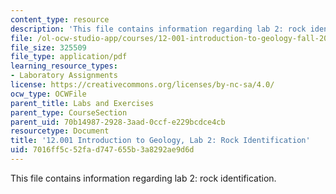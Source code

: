 ```yaml
---
content_type: resource
description: 'This file contains information regarding lab 2: rock identification.'
file: /ol-ocw-studio-app/courses/12-001-introduction-to-geology-fall-2013/7016ff5c52fad747655b3a8292ae9d6d_MIT12_001F13_Lab2_Instrctn.pdf
file_size: 325509
file_type: application/pdf
learning_resource_types:
- Laboratory Assignments
license: https://creativecommons.org/licenses/by-nc-sa/4.0/
ocw_type: OCWFile
parent_title: Labs and Exercises
parent_type: CourseSection
parent_uid: 70b14987-2928-3aad-0ccf-e229bcdce4cb
resourcetype: Document
title: '12.001 Introduction to Geology, Lab 2: Rock Identification'
uid: 7016ff5c-52fa-d747-655b-3a8292ae9d6d
---
```

This file contains information regarding lab 2: rock identification.